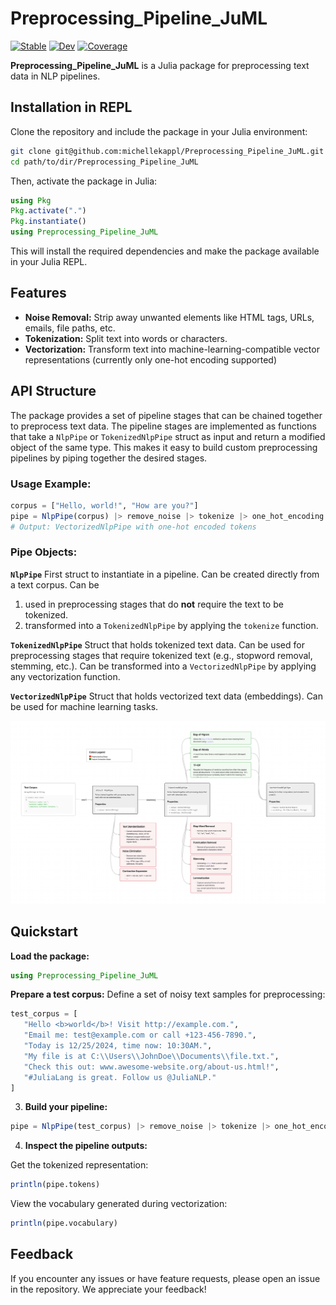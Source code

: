 # Preprocessing_Pipeline_JuML

[![Stable](https://img.shields.io/badge/docs-stable-blue.svg)](https://michellekappl.github.io/Preprocessing_Pipeline_JuML.jl/stable/)
[![Dev](https://img.shields.io/badge/docs-dev-blue.svg)](https://michellekappl.github.io/Preprocessing_Pipeline_JuML.jl/dev/)
[![Coverage](https://codecov.io/gh/micgellekappl/Preprocessing_Pipeline_JuML.jl/branch/main/graph/badge.svg)](https://codecov.io/gh/michellekappl/Preprocessing_Pipeline_JuML.jl)
<!-- [![Build Status](https://github.com/michellekappl/Preprocessing_Pipeline_JuML.jl/actions/workflows/CI.yml/badge.svg?branch=main)](https://github.com/michellekappl/Preprocessing_Pipeline_JuML.jl/actions/workflows/CI.yml?query=branch%3Amain) -->

**Preprocessing_Pipeline_JuML** is a Julia package for preprocessing text data in NLP pipelines.

## Installation in REPL
Clone the repository and include the package in your Julia environment:

```bash
git clone git@github.com:michellekappl/Preprocessing_Pipeline_JuML.git
cd path/to/dir/Preprocessing_Pipeline_JuML
```

Then, activate the package in Julia:

```julia
using Pkg
Pkg.activate(".") 
Pkg.instantiate()
using Preprocessing_Pipeline_JuML
```
This will install the required dependencies and make the package available in your Julia REPL.

## Features
- **Noise Removal:** Strip away unwanted elements like HTML tags, URLs, emails, file paths, etc.
- **Tokenization:** Split text into words or characters.
- **Vectorization:** Transform text into machine-learning-compatible vector representations (currently only one-hot encoding supported)

## API Structure
The package provides a set of pipeline stages that can be chained together to preprocess text data. The pipeline stages are implemented as functions that take a `NlpPipe` or `TokenizedNlpPipe` struct as input and return a modified object of the same type. This makes it easy to build custom preprocessing pipelines by piping together the desired stages.

### Usage Example:
```julia
corpus = ["Hello, world!", "How are you?"]
pipe = NlpPipe(corpus) |> remove_noise |> tokenize |> one_hot_encoding
# Output: VectorizedNlpPipe with one-hot encoded tokens
```

### Pipe Objects:

**`NlpPipe`** First struct to instantiate in a pipeline. Can be created directly from a text corpus. Can be 
1. used in preprocessing stages that do **not** require the text to be tokenized.
2. transformed into a `TokenizedNlpPipe` by applying the `tokenize` function.

**`TokenizedNlpPipe`** Struct that holds tokenized text data. Can be used for preprocessing stages that require tokenized text (e.g., stopword removal, stemming, etc.). Can be transformed into a `VectorizedNlpPipe` by applying any vectorization function.

**`VectorizedNlpPipe`** Struct that holds vectorized text data (embeddings). Can be used for machine learning tasks.

![Pipeline Diagram](docs/images/pipeline_diagram.png)

## Quickstart
**Load the package:**
```julia
using Preprocessing_Pipeline_JuML
```

**Prepare a test corpus:**
Define a set of noisy text samples for preprocessing:
```julia
test_corpus = [
   "Hello <b>world</b>! Visit http://example.com.",
   "Email me: test@example.com or call +123-456-7890.",
   "Today is 12/25/2024, time now: 10:30AM.",
   "My file is at C:\\Users\\JohnDoe\\Documents\\file.txt.",
   "Check this out: www.awesome-website.org/about-us.html!",
   "#JuliaLang is great. Follow us @JuliaNLP."
]
```

3. **Build your pipeline:**

```julia
pipe = NlpPipe(test_corpus) |> remove_noise |> tokenize |> one_hot_encoding
```

4. **Inspect the pipeline outputs:**

Get the tokenized representation:

```julia
println(pipe.tokens)
```

View the vocabulary generated during vectorization:

```julia
println(pipe.vocabulary)
```

<!-- ## **License**

This project is licensed under the MIT License. See the `LICENSE` file for details. -->

## **Feedback**

If you encounter any issues or have feature requests, please open an issue in the repository. We appreciate your feedback!
